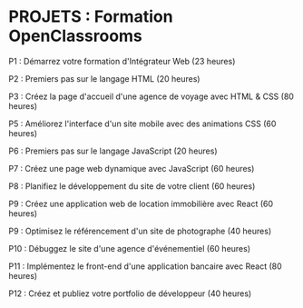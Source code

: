 # PROJETS : Formation OpenClassrooms

P1 : Démarrez votre formation d'Intégrateur Web (23 heures)

P2 : Premiers pas sur le langage HTML (20 heures)

P3 : Créez la page d'accueil d'une agence de voyage avec HTML & CSS (80 heures)

P5 : Améliorez l'interface d'un site mobile avec des animations CSS (60 heures)

P6 : Premiers pas sur le langage JavaScript (20 heures)

P7 : Créez une page web dynamique avec JavaScript (60 heures)

P8 : Planifiez le développement du site de votre client (60 heures)

P9 : Créez une application web de location immobilière avec React (60 heures)

P9 : Optimisez le référencement d'un site de photographe (40 heures)

P10 : Débuggez le site d'une agence d'événementiel (60 heures)

P11 : Implémentez le front-end d'une application bancaire avec React (80 heures)

P12 : Créez et publiez votre portfolio de développeur (40 heures)
